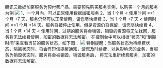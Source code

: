 腾讯云数据加密服务为预付费产品，需要预先购买服务实例，以购买一个月的服务为例
![](https://mc.qcloudimg.com/static/img/c3398de61f9f02914200ec9e9588bb45/image.png)
1、一个月内，可以正常使用数据加密服务
2、当 1 个月 < 使用时间 =<1 个月 +7 天，服务仍然可以正常使用，请您尽快续费
3、当 1 个月 +7 天 < 使用时间 =<1 个月 +14 天，服务将被停止使用，但是资源仍将保留，请您尽快续费
4、当 1 个月 +14 天 < 使用时间，过期的服务将会销毁，销毁的资源将无法找回，服务将无法续费使用，加密的数据将无法解密。
在控制台中可以根据“状态”和“到期时间”来查看当前的服务状态，如下图：
![](https://mc.qcloudimg.com/static/img/d40352a4e707ad1c4f81f82d27601533/image.png)
特别提醒：当服务状态为待续费状态，隔离状态时，将会有短信提醒通知，请您及时续费，以免影响您的业务，当服务为销毁状态时，服务将会被销毁，销毁服务后，
将无法重新续费服务，加密的数据将无法解密。
